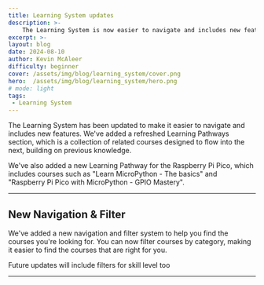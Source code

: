 ```yaml
---
title: Learning System updates
description: >-
    The Learning System is now easier to navigate and includes new features
excerpt: >-
layout: blog
date: 2024-08-10
author: Kevin McAleer
difficulty: beginner
cover: /assets/img/blog/learning_system/cover.png
hero:  /assets/img/blog/learning_system/hero.png
# mode: light
tags: 
 - Learning System
---
```


The Learning System has been updated to make it easier to navigate and includes new features. We've added a refreshed Learning Pathways section, which is a collection of related courses designed to flow into the next, building on previous knowledge. 

We've also added a new Learning Pathway for the Raspberry Pi Pico, which includes courses such as "Learn MicroPython - The basics" and "Raspberry Pi Pico with MicroPython - GPIO Mastery".

---

## New Navigation & Filter

We've added a new navigation and filter system to help you find the courses you're looking for. You can now filter courses by  category, making it easier to find the courses that are right for you.

Future updates will include filters for skill level too

---
